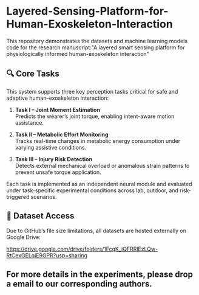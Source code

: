 # Layered-Sensing-Platform-for-Human-Exoskeleton-Interaction

This repository demonstrates the datasets and machine learning models code for the research manuscript:"A layered smart sensing platform for physiologically informed human-exoskeleton interaction"

## 🔍 Core Tasks

This system supports three key perception tasks critical for safe and adaptive human–exoskeleton interaction:

1. **Task I – Joint Moment Estimation**  
   Predicts the wearer’s joint torque, enabling intent-aware motion assistance.

2. **Task II – Metabolic Effort Monitoring**  
   Tracks real-time changes in metabolic energy consumption under varying assistive conditions.

3. **Task III – Injury Risk Detection**  
   Detects external mechanical overload or anomalous strain patterns to prevent unsafe torque application.

Each task is implemented as an independent neural module and evaluated under task-specific experimental conditions across lab, outdoor, and risk-triggered scenarios.


## 📁 Dataset Access

Due to GitHub’s file size limitations, all datasets are hosted externally on Google Drive:

https://drive.google.com/drive/folders/1FcqK_iQFRRlEzLQw-RtCexGELqiE9GPR?usp=sharing

## For more details in the experiments, please drop a email to our corresponding authors.

